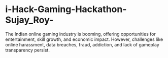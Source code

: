 # i-Hack-Gaming-Hackathon-Sujay_Roy-
The Indian online gaming industry is booming, offering opportunities for entertainment, skill growth, and economic impact. However, challenges like online harassment, data breaches, fraud, addiction, and lack of gameplay transparency persist.
